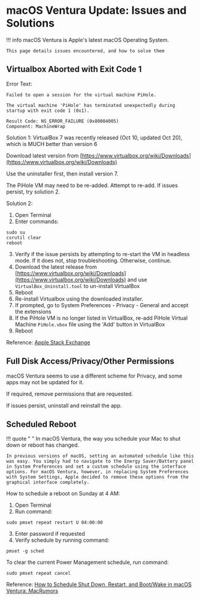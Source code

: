 # macOS Ventura Update: Issues and Solutions

!!! info
    macOS Ventura is Apple's latest macOS Operating System. 

    This page details issues encountered, and how to solve them  

## Virtualbox Aborted with Exit Code 1

Error Text:
````
Failed to open a session for the virtual machine PiHole.

The virtual machine 'PiHole' has terminated unexpectedly during startup with exit code 1 (0x1).

Result Code: NS_ERROR_FAILURE (0x80004005)
Component: MachineWrap
````

Solution 1: 
VirtualBox 7 was recently released (Oct 10, updated Oct 20), which is MUCH better than version 6

Download latest version from [https://www.virtualbox.org/wiki/Downloads](https://www.virtualbox.org/wiki/Downloads)

Use the uninstaller first, then install version 7. 

The PiHole VM may need to be re-added. Attempt to re-add. If issues persist, try solution 2. 


Solution 2: 

1. Open Terminal
2. Enter commands:
````
sudo su
csrutil clear
reboot
````
3. Verify if the issue persists by attempting to re-start the VM in headless mode. If it does not, stop troubleshooting. Otherwise, continue. 
4. Download the latest release from [https://www.virtualbox.org/wiki/Downloads](https://www.virtualbox.org/wiki/Downloads) and use `VirtualBox_Uninstall.tool` to un-install VirtualBox
5. Reboot
6. Re-install Virtualbox using the downloaded installer. 
7. If prompted, go to System Preferences - Privacy - General and accept the extensions
8. If the PiHole VM is no longer listed in VirtualBox, re-add PiHole Virtual Machine `PiHole.vbox` file using the 'Add' button in VirtualBox
8. Reboot

Reference: [Apple Stack Exchange](https://apple.stackexchange.com/q/408154)

## Full Disk Access/Privacy/Other Permissions

macOS Ventura seems to use a different scheme for Privacy, and some apps may not be updated for it. 

If required, remove permissions that are requested. 

If issues persist, uninstall and reinstall the app. 

## Scheduled Reboot

!!! quote " "
    In macOS Ventura, the way you schedule your Mac to shut down or reboot has changed.

    In previous versions of macOS, setting an automated schedule like this was easy. You simply had to navigate to the Energy Saver/Battery panel in System Preferences and set a custom schedule using the interface options. For ‌macOS Ventura‌, however, in replacing System Preferences with System Settings, Apple decided to remove these options from the graphical interface completely.

How to schedule a reboot on Sunday at 4 AM:

1. Open Terminal
2. Run command:
```
sudo pmset repeat restart U 04:00:00
```
3. Enter password if requested
4. Verify schedule by running command:
```
pmset -g sched
```

To clear the current Power Management schedule, run command:
```
sudo pmset repeat cancel
```

Reference: [How to Schedule Shut Down, Restart, and Boot/Wake in macOS Ventura: MacRumors](https://www.macrumors.com/how-to/schedule-shut-down-boot-up-macos-ventura/)